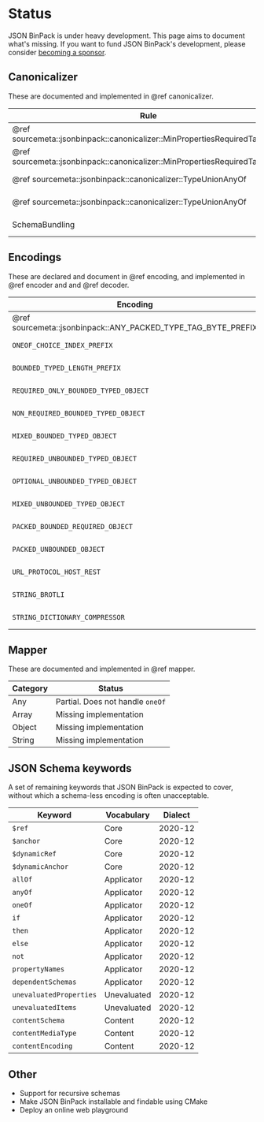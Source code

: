 Status
======

JSON BinPack is under heavy development. This page aims to document what's
missing. If you want to fund JSON BinPack's development, please consider
[becoming a sponsor](https://github.com/sponsors/sourcemeta).

Canonicalizer
-------------

These are documented and implemented in @ref canonicalizer.

| Rule                                                                        | Category                                | Notes                  |
|-----------------------------------------------------------------------------|-----------------------------------------|------------------------|
| @ref sourcemeta::jsonbinpack::canonicalizer::MinPropertiesRequiredTautology | @ref canonicalizer_rules_simplification | Missing documentation  |
| @ref sourcemeta::jsonbinpack::canonicalizer::MinPropertiesRequiredTautology | @ref canonicalizer_rules_simplification | Resolve known bugs     |
| @ref sourcemeta::jsonbinpack::canonicalizer::TypeUnionAnyOf                 | @ref canonicalizer_rules_heterogeneous  | Missing documentation  |
| @ref sourcemeta::jsonbinpack::canonicalizer::TypeUnionAnyOf                 | @ref canonicalizer_rules_heterogeneous  | Resolve known bugs     |
| SchemaBundling                                                              | @ref canonicalizer_rules_simplification | Missing implementation |

Encodings
---------

These are declared and document in @ref encoding, and implemented in @ref
encoder and and @ref decoder.

| Encoding                                                      | Type                 | Notes                  |
|---------------------------------------------------------------|----------------------|------------------------|
| @ref sourcemeta::jsonbinpack::ANY_PACKED_TYPE_TAG_BYTE_PREFIX | @ref encoding_any    | Missing documentation  |
| `ONEOF_CHOICE_INDEX_PREFIX`                                   | @ref encoding_any    | Missing implementation |
| `BOUNDED_TYPED_LENGTH_PREFIX`                                 | @ref encoding_array  | Missing implementation |
| `REQUIRED_ONLY_BOUNDED_TYPED_OBJECT`                          | @ref encoding_object | Missing implementation |
| `NON_REQUIRED_BOUNDED_TYPED_OBJECT`                           | @ref encoding_object | Missing implementation |
| `MIXED_BOUNDED_TYPED_OBJECT`                                  | @ref encoding_object | Missing implementation |
| `REQUIRED_UNBOUNDED_TYPED_OBJECT`                             | @ref encoding_object | Missing implementation |
| `OPTIONAL_UNBOUNDED_TYPED_OBJECT`                             | @ref encoding_object | Missing implementation |
| `MIXED_UNBOUNDED_TYPED_OBJECT`                                | @ref encoding_object | Missing implementation |
| `PACKED_BOUNDED_REQUIRED_OBJECT`                              | @ref encoding_object | Missing implementation |
| `PACKED_UNBOUNDED_OBJECT`                                     | @ref encoding_object | Missing implementation |
| `URL_PROTOCOL_HOST_REST`                                      | @ref encoding_string | Missing implementation |
| `STRING_BROTLI`                                               | @ref encoding_string | Missing implementation |
| `STRING_DICTIONARY_COMPRESSOR`                                | @ref encoding_string | Missing implementation |

Mapper
------

These are documented and implemented in @ref mapper.

| Category | Status                           |
|----------|----------------------------------|
| Any      | Partial. Does not handle `oneOf` |
| Array    | Missing implementation           |
| Object   | Missing implementation           |
| String   | Missing implementation           |

JSON Schema keywords
--------------------

A set of remaining keywords that JSON BinPack is expected to cover, without
which a schema-less encoding is often unacceptable.

| Keyword                 | Vocabulary  | Dialect |
|-------------------------|-------------|---------|
| `$ref`                  | Core        | 2020-12 |
| `$anchor`               | Core        | 2020-12 |
| `$dynamicRef`           | Core        | 2020-12 |
| `$dynamicAnchor`        | Core        | 2020-12 |
| `allOf`                 | Applicator  | 2020-12 |
| `anyOf`                 | Applicator  | 2020-12 |
| `oneOf`                 | Applicator  | 2020-12 |
| `if`                    | Applicator  | 2020-12 |
| `then`                  | Applicator  | 2020-12 |
| `else`                  | Applicator  | 2020-12 |
| `not`                   | Applicator  | 2020-12 |
| `propertyNames`         | Applicator  | 2020-12 |
| `dependentSchemas`      | Applicator  | 2020-12 |
| `unevaluatedProperties` | Unevaluated | 2020-12 |
| `unevaluatedItems`      | Unevaluated | 2020-12 |
| `contentSchema`         | Content     | 2020-12 |
| `contentMediaType`      | Content     | 2020-12 |
| `contentEncoding`       | Content     | 2020-12 |

Other
-----

- Support for recursive schemas
- Make JSON BinPack installable and findable using CMake
- Deploy an online web playground
